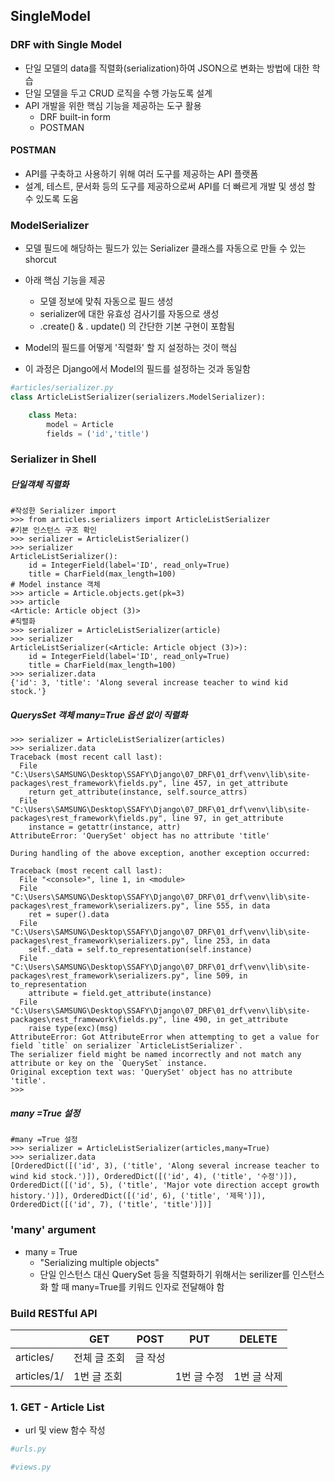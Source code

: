 ## SingleModel

### DRF with Single Model

- 단일 모델의 data를 직렬화(serialization)하여 JSON으로 변화는 방법에 대한 학습
- 단일 모델을 두고 CRUD 로직을 수행 가능도록 설계
- API 개발을 위한 핵심 기능을 제공하는 도구 활용
  - DRF built-in form
  - POSTMAN

#### POSTMAN

- API를 구축하고 사용하기 위해 여러 도구를 제공하는 API 플랫폼
- 설계, 테스트, 문서화 등의 도구를 제공하으로써 API를 더 빠르게 개발 및 생성 할 수 있도록 도움 



### ModelSerializer

- 모델 필드에 해당하는 필드가 있는 Serializer 클래스를 자동으로 만들 수 있는 shorcut
- 아래 핵심 기능을 제공
  - 모델 정보에 맞춰 자동으로 필드 생성
  - serializer에 대한 유효성 검사기를 자동으로 생성
  - .create() & . update() 의 간단한 기본 구현이 포함됨 

- Model의 필드를 어떻게 '직렬화' 할 지 설정하는 것이 핵심
- 이 과정은 Django에서 Model의 필드를 설정하는 것과 동일함 

```python
#articles/serializer.py
class ArticleListSerializer(serializers.ModelSerializer):

    class Meta:
        model = Article
        fields = ('id','title')
```

### Serializer in Shell

##### 단일객체 직렬화 

```shell
#작성한 Serializer import
>>> from articles.serializers import ArticleListSerializer
#기본 인스턴스 구조 확인 
>>> serializer = ArticleListSerializer()
>>> serializer
ArticleListSerializer():
    id = IntegerField(label='ID', read_only=True)
    title = CharField(max_length=100)
# Model instance 객체 
>>> article = Article.objects.get(pk=3)
>>> article
<Article: Article object (3)>
#직렬화 
>>> serializer = ArticleListSerializer(article)
>>> serializer
ArticleListSerializer(<Article: Article object (3)>):
    id = IntegerField(label='ID', read_only=True)
    title = CharField(max_length=100)
>>> serializer.data
{'id': 3, 'title': 'Along several increase teacher to wind kid stock.'}
```

##### QuerysSet 객체 many=True 옵션 없이 직렬화 

```shell
>>> serializer = ArticleListSerializer(articles)
>>> serializer.data
Traceback (most recent call last):
  File "C:\Users\SAMSUNG\Desktop\SSAFY\Django\07_DRF\01_drf\venv\lib\site-packages\rest_framework\fields.py", line 457, in get_attribute
    return get_attribute(instance, self.source_attrs)
  File "C:\Users\SAMSUNG\Desktop\SSAFY\Django\07_DRF\01_drf\venv\lib\site-packages\rest_framework\fields.py", line 97, in get_attribute
    instance = getattr(instance, attr)
AttributeError: 'QuerySet' object has no attribute 'title'

During handling of the above exception, another exception occurred:

Traceback (most recent call last):
  File "<console>", line 1, in <module>
  File "C:\Users\SAMSUNG\Desktop\SSAFY\Django\07_DRF\01_drf\venv\lib\site-packages\rest_framework\serializers.py", line 555, in data   
    ret = super().data
  File "C:\Users\SAMSUNG\Desktop\SSAFY\Django\07_DRF\01_drf\venv\lib\site-packages\rest_framework\serializers.py", line 253, in data   
    self._data = self.to_representation(self.instance)
  File "C:\Users\SAMSUNG\Desktop\SSAFY\Django\07_DRF\01_drf\venv\lib\site-packages\rest_framework\serializers.py", line 509, in to_representation
    attribute = field.get_attribute(instance)
  File "C:\Users\SAMSUNG\Desktop\SSAFY\Django\07_DRF\01_drf\venv\lib\site-packages\rest_framework\fields.py", line 490, in get_attribute
    raise type(exc)(msg)
AttributeError: Got AttributeError when attempting to get a value for field `title` on serializer `ArticleListSerializer`.
The serializer field might be named incorrectly and not match any attribute or key on the `QuerySet` instance.
Original exception text was: 'QuerySet' object has no attribute 'title'.
>>>    
```

##### many =True 설정 

```shell
#many =True 설정 
>>> serializer = ArticleListSerializer(articles,many=True)
>>> serializer.data
[OrderedDict([('id', 3), ('title', 'Along several increase teacher to wind kid stock.')]), OrderedDict([('id', 4), ('title', '수정')]), OrderedDict([('id', 5), ('title', 'Major vote direction accept growth history.')]), OrderedDict([('id', 6), ('title', '제목')]), OrderedDict([('id', 7), ('title', 'title')])]
```

### 'many' argument

- many = True
  - "Serializing multiple objects"
  - 단일 인스턴스 대신 QuerySet 등을 직렬화하기 위해서는 serilizer를 인스턴스화 할 때 many=True를 키워드 인자로 전달해야 함 

### Build RESTful API

|             | GET          | POST    | PUT         | DELETE      |
| ----------- | ------------ | ------- | ----------- | ----------- |
| articles/   | 전체 글 조회 | 글 작성 |             |             |
| articles/1/ | 1번 글 조회  |         | 1번 글 수정 | 1번 글 삭제 |



### 1. GET - Article List

- url 및 view 함수 작성

```python
#urls.py

#views.py
```

